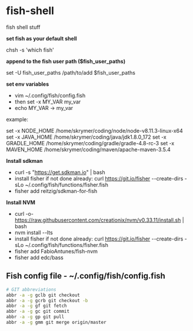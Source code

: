 # fish-shell
fish shell stuff

__set fish as your default shell__ 

chsh -s 'which fish' 

__append to the fish user path ($fish_user_paths)__

set -U fish_user_paths /path/to/add  $fish_user_paths

__set env variables__ 
* vim ~/.config/fish/config.fish
* then set -x MY_VAR my_var
* echo MY_VAR -> my_var

example:

set -x NODE_HOME /home/skrymer/coding/node/node-v8.11.3-linux-x64
set -x JAVA_HOME /home/skrymer/coding/java/jdk1.8.0_172
set -x GRADLE_HOME /home/skrymer/coding/gradle/gradle-4.8-rc-3
set -x MAVEN_HOME /home/skrymer/coding/maven/apache-maven-3.5.4

__Install sdkman__
* curl -s "https://get.sdkman.io" | bash
* install fisher if not done already: curl https://git.io/fisher --create-dirs -sLo ~/.config/fish/functions/fisher.fish
* fisher add reitzig/sdkman-for-fish

__Install NVM__
* curl -o- https://raw.githubusercontent.com/creationix/nvm/v0.33.11/install.sh | bash
* nvm install --lts
* install fisher if not done already: curl https://git.io/fisher --create-dirs -sLo ~/.config/fish/functions/fisher.fish
* fisher add FabioAntunes/fish-nvm
* fisher add edc/bass

## Fish config file - ~/.config/fish/config.fish
```bash
# GIT abbreviations
abbr -a -g gclb git checkout
abbr -a -g gcrb git checkout -b
abbr -a -g gf git fetch
abbr -a -g gc git commit
abbr -a -g gp git pull
abbr -a -g gmm git merge origin/master
```
